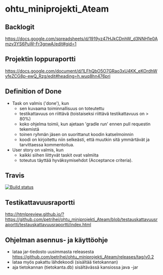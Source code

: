 # ohtu_miniprojekti_Ateam

## Backlogit
https://docs.google.com/spreadsheets/d/1919yz47HJkCDnhW_d3NNH1e0Amzv3YS6PuW-Fr3gnwA/edit#gid=1

## Projektin loppuraportti
https://docs.google.com/document/d/1LFhQbO5O7GRao3xU4KK_eKOrdhWyfeZCG8p-ewQ_Rzg/edit#heading=h.wuq8hn476pri

## Definition of Done

* Task on valmis ('done'), kun
  * sen kuvaama toiminnallisuus on toteutettu
  * testikattavuus on riittävä (toistaiseksi riittävä testikattavuus on > 80%)
  * koko ohjelma toimii, kun ajetaan 'gradle run' ennen pull requestin tekemistä
  * toinen ryhmän jäsen on suorittanut koodin katselmoinnin
  * koodi on kirjoitettu niin selkeästi, että muutkin sitä ymmärtävät ja tarvittaessa kommentoitua.
* User story on valmis, kun
  * kaikki siihen liittyvät taskit ovat valmiita
  * toteutus täyttää hyväksymisehdot (Acceptance criteria).



## Travis
[![Build status](https://travis-ci.org/petrihei/ohtu_miniprojekti_Ateam.svg?branch=master)](https://travis-ci.org/petrihei/ohtu_miniprojekti_Ateam)

## Testikattavuusraportti
http://htmlpreview.github.io/?https://github.com/petrihei/ohtu_miniprojekti_Ateam/blob/testauskattavuusraportti/testauskattavuusraportti/index.html

<!--
## jacoco

[![codecov](https://codecov.io/gh/petrihei/ohtu_miniprojekti_Ateam/branch/master/graph/badge.svg)](https://codecov.io/gh/petrihei/ohtu_miniprojekti_Ateam)
-->


## Ohjelman asennus- ja käyttöohje
* lataa jar-tiedosto uusimmasta releasesta https://github.com/petrihei/ohtu_miniprojekti_Ateam/releases/tag/v0.2
* lataa myös pakattu lähdekoodi (sisältää tietokannan)
* aja tietokannan (tietokanta.db) sisältävässä kansiossa java -jar <jar-tiedoston-nimi>

